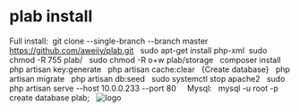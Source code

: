 # plab install
Full install:&nbsp;
git clone --single-branch --branch master https://github.com/aweiiy/plab.git &nbsp;
sudo apt-get install php-xml&nbsp;
sudo chmod -R 755 plab/ &nbsp;
sudo chmod -R o+w plab/storage &nbsp;
composer install &nbsp;
php artisan key:generate &nbsp;
php artisan cache:clear &nbsp;
{Create database} &nbsp;
php artisan migrate &nbsp;
php artisan db:seed &nbsp;
sudo systemctl stop apache2 &nbsp;
sudo php artisan serve --host 10.0.0.233 --port 80 &nbsp;
&nbsp;
Mysql: &nbsp;
mysql -u root -p &nbsp;
create database plab; &nbsp;
![logo](https://user-images.githubusercontent.com/20345925/118338599-37389200-b51f-11eb-844a-9cc4c0c3b8b1.png)

